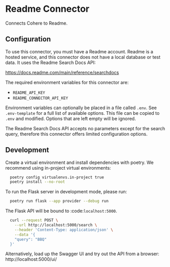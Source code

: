 # Readme Connector

Connects Cohere to Readme.

## Configuration

To use this connector, you must have a Readme account. Readme is a hosted service, and this connector
does not have a local database or test data. It uses the Readme Search Docs API:

https://docs.readme.com/main/reference/searchdocs

The required environment variables for this connector are:

- `README_API_KEY`
- `README_CONNECTOR_API_KEY`

Environment variables can optionally be placed in a file called `.env`. See `.env-template` for a
full list of available options. This file can be copied to `.env` and modified. Options that are
left empty will be ignored.

The Readme Search Docs API accepts no parameters except for the search query, therefore this connector offers limited configuration options.

## Development

Create a virtual environment and install dependencies with poetry. We recommend using in-project virtual environments:

```bash
  poetry config virtualenvs.in-project true
  poetry install --no-root
```

To run the Flask server in development mode, please run:

```bash
  poetry run flask --app provider --debug run
```

The Flask API will be bound to :code:`localhost:5000`.

```bash
  curl --request POST \
    --url http://localhost:5000/search \
    --header 'Content-Type: application/json' \
    --data '{
    "query": "BBQ"
  }'
```

Alternatively, load up the Swagger UI and try out the API from a browser: http://localhost:5000/ui/
